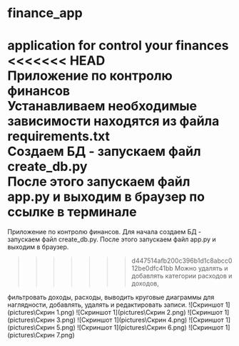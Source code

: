 # finance_app
application for control your finances
<<<<<<< HEAD
<br>
Приложение по контролю финансов
<br>
Устанавливаем необходимые зависимости находятся из файла requirements.txt
<br>
Создаем БД - запускаем файл create_db.py
<br>
После этого запускаем файл app.py и выходим в браузер по ссылке в терминале
<br>
=======
Приложение по контролю финансов.
Для начала создаем БД - запускаем файл create_db.py.
После этого запускаем файл app.py и выходим в браузер.
>>>>>>> d447514afb200c396b1d1c8abcc012be0dfc41bb
Можно удалять и добавлять категории расходов и доходов,


фильтровать доходы, расходы, выводить круговые диаграммы для наглядности,
добавлять, удалять и редактировать записи.
![Скриншот 1](pictures\Скрин 1.png)
![Скриншот 1](pictures\Скрин 2.png)
![Скриншот 1](pictures\Скрин 3.png)
![Скриншот 1](pictures\Скрин 4.png)
![Скриншот 1](pictures\Скрин 5.png)
![Скриншот 1](pictures\Скрин 6.png)
![Скриншот 1](pictures\Скрин 7.png)
